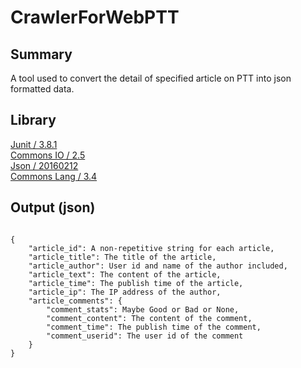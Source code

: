 # CrawlerForWebPTT  #
## Summary ##
A tool used to convert the detail of specified article on PTT into json formatted data.
## Library ##
[Junit / 3.8.1](http://mvnrepository.com/artifact/junit/junit/3.8.1 "Junit 3.8.1")  
[Commons IO / 2.5](http://mvnrepository.com/artifact/commons-io/commons-io/2.5)  
[Json / 20160212](http://mvnrepository.com/artifact/org.json/json/20160212)  
[Commons Lang / 3.4](http://mvnrepository.com/artifact/org.apache.commons/commons-lang3/3.4)
## Output (json) ##
<pre><code>
{
    "article_id": A non-repetitive string for each article,  
    "article_title": The title of the article,  
    "article_author": User id and name of the author included,  
    "article_text": The content of the article,  
    "article_time": The publish time of the article,  
    "article_ip": The IP address of the author,  
    "article_comments": {  
        "comment_stats": Maybe Good or Bad or None,  
        "comment_content": The content of the comment,  
        "comment_time": The publish time of the comment,  
        "comment_userid": The user id of the comment  
    }  
}  
</code></pre>
